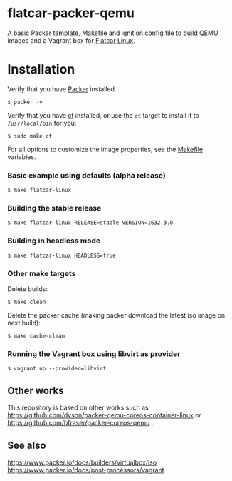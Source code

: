 # flatcar-packer-qemu

A basic Packer template, Makefile and ignition config file to build QEMU images and a Vagrant box for [Flatcar Linux](https://flatcar-linux.org/).

# Installation
Verify that you have [Packer](https://www.packer.io/intro/getting-started/install.html) installed.

```
$ packer -v
```

Verify that you have [ct](https://github.com/coreos/container-linux-config-transpiler) installed, or use the `ct` target to install it to `/usr/local/bin` for you:
```
$ sudo make ct
```

For all options to customize the image properties, see the [Makefile](Makefile) variables.

### Basic example using defaults (alpha release)

```
$ make flatcar-linux
```

### Building the stable release
```
$ make flatcar-linux RELEASE=stable VERSION=1632.3.0
```

### Building in headless mode
```
$ make flatcar-linux HEADLESS=true
```

### Other make targets

Delete builds:

```
$ make clean
```

Delete the packer cache (making packer download the latest iso image on next build):

```
$ make cache-clean
```

### Running the Vagrant box using libvirt as provider

```
$ vagrant up --provider=libvirt
```

## Other works

This repository is based on other works such as https://github.com/dyson/packer-qemu-coreos-container-linux or https://github.com/bfraser/packer-coreos-qemu .

## See also

https://www.packer.io/docs/builders/virtualbox/iso
https://www.packer.io/docs/post-processors/vagrant
